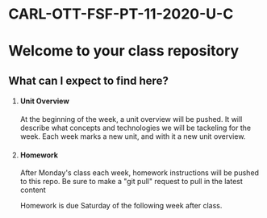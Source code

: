 # CARL-OTT-FSF-PT-11-2020-U-C
<h1>Welcome to your class repository</h1>

<h2>What can I expect to find here?</h2>

<ol>
    <li>
        <h4>Unit Overview </h4>
        <p>At the beginning of the week, a unit overview will be pushed. It will describe what concepts and technologies we will be tackeling for the week. Each week marks a new unit, and with it a new unit overview.</p>
    </li>
    <li>
        <h4>Homework </h4>
        <p>After Monday's class each week, homework instructions will be pushed to this repo. Be sure to make a "git pull" request to pull in the latest content</p>
        <p>Homework is due Saturday of the following week after class.</p>
    </li>
</ol> 

